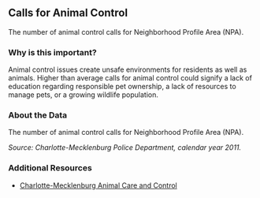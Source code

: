 ## Calls for Animal Control
The number of animal control calls for Neighborhood Profile Area (NPA). 

### Why is this important?
Animal control issues create unsafe environments for residents as well as animals.  Higher than average calls for animal control could signify a lack of education regarding responsible pet ownership, a lack of resources to manage pets, or a growing wildlife population.

### About the Data
The number of animal control calls for Neighborhood Profile Area (NPA).

_Source: Charlotte-Mecklenburg Police Department, calendar year 2011._

### Additional Resources
+ [Charlotte-Mecklenburg Animal Care and Control](http://charmeck.org/city/charlotte/CMPD/organization/Support/AnimalControl/Pages/default.aspx)
